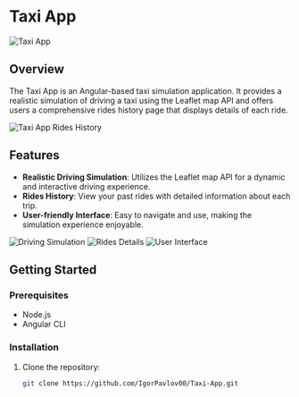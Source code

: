 # Taxi App

![Taxi App](https://github.com/IgorPavlov00/Taxi-App/assets/103071674/030571e0-df3e-46a5-ab12-9d42ab9a2315)

## Overview

The Taxi App is an Angular-based taxi simulation application. It provides a realistic simulation of driving a taxi using the Leaflet map API and offers users a comprehensive rides history page that displays details of each ride.

![Taxi App Rides History](https://github.com/IgorPavlov00/Taxi-App/assets/103071674/05ab9ec6-3f29-4041-8aef-292eb116ef11)

## Features

- **Realistic Driving Simulation**: Utilizes the Leaflet map API for a dynamic and interactive driving experience.
- **Rides History**: View your past rides with detailed information about each trip.
- **User-friendly Interface**: Easy to navigate and use, making the simulation experience enjoyable.

![Driving Simulation](https://github.com/IgorPavlov00/Taxi-App/assets/103071674/01853fb2-8324-4a08-9478-477e2d86b8bb)
![Rides Details](https://github.com/IgorPavlov00/Taxi-App/assets/103071674/e099e564-d25e-4567-8d97-8030207ad9da)
![User Interface](https://github.com/IgorPavlov00/Taxi-App/assets/103071674/860f712d-793a-4e16-b792-8e632aa00a06)

## Getting Started

### Prerequisites

- Node.js
- Angular CLI

### Installation

1. Clone the repository:
   ```sh
   git clone https://github.com/IgorPavlov00/Taxi-App.git

